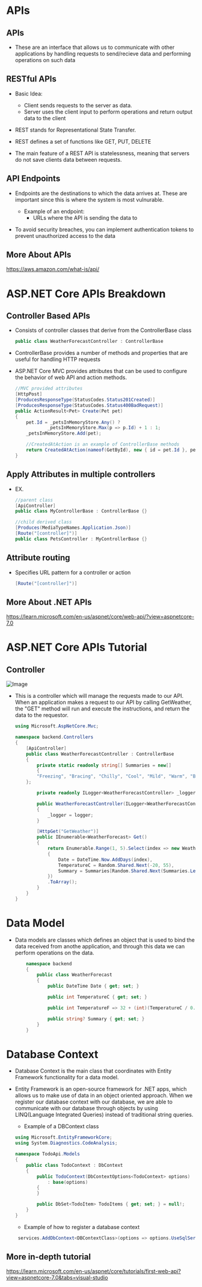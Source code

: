 # APIs

## APIs 
- These are an interface that allows us to communicate with other applications by handling requests to send/recieve data and performing operations on such data

## RESTful APIs

- Basic Idea:
    - Client sends requests to the server as data. 
    - Server uses the client input to perform operations and return output data to the client

- REST stands for Representational State Transfer.
- REST defines a set of functions like GET, PUT, DELETE
- The main feature of a REST API is statelessness, meaning that servers do not save clients data between requests.

## API Endpoints

- Endpoints are the destinations to which the data arrives at. These are important since this is where the system is most vulnurable. 
    - Example of an endpoint:
        - URLs where the API is sending the data to

- To avoid security breaches, you can implement authentication tokens to prevent unauthorized access to the data

## More About APIs
https://aws.amazon.com/what-is/api/

# ASP.NET Core APIs Breakdown

## Controller Based APIs

- Consists of controller classes that derive from the ControllerBase class

    ```c#
    public class WeatherForecastController : ControllerBase
    ```

- ControllerBase provides a number of methods and properties that are useful for handling HTTP requests

- ASP.NET Core MVC provides attributes that can be used to configure the behavior of web API and action methods. 

    ```c#
    //MVC provided attributes
    [HttpPost]
    [ProducesResponseType(StatusCodes.Status201Created)]
    [ProducesResponseType(StatusCodes.Status400BadRequest)]
    public ActionResult<Pet> Create(Pet pet)
    {
        pet.Id = _petsInMemoryStore.Any() ? 
                _petsInMemoryStore.Max(p => p.Id) + 1 : 1;
        _petsInMemoryStore.Add(pet);

        //CreatedAtAction is an example of ControllerBase methods
        return CreatedAtAction(nameof(GetById), new { id = pet.Id }, pet);
    }
    ```

## Apply Attributes in multiple controllers

- EX.
    ```c#
    //parent class
    [ApiController]
    public class MyControllerBase : ControllerBase {}

    //child derived class
    [Produces(MediaTypeNames.Application.Json)]
    [Route("[controller]")]
    public class PetsController : MyControllerBase {}
    ```

## Attribute routing 
- Specifies URL pattern for a controller or action
    ```c#
    [Route("[controller]")]
    ```


## More About .NET APIs
https://learn.microsoft.com/en-us/aspnet/core/web-api/?view=aspnetcore-7.0

# ASP.NET Core APIs Tutorial

## Controller

![Image](../Tutorial/images/api_img.jpg)

- This is a controller which will manage the requests made to our API. When an application makes a request to our API by calling GetWeather, the "GET" method will run and execute the instructions, and return the data to the requestor.

    ```c#
    using Microsoft.AspNetCore.Mvc;

    namespace backend.Controllers
    {
        [ApiController]
        public class WeatherForecastController : ControllerBase
        {
            private static readonly string[] Summaries = new[]
            {
            "Freezing", "Bracing", "Chilly", "Cool", "Mild", "Warm", "Balmy", "Hot", "Sweltering", "Scorching"
        };

            private readonly ILogger<WeatherForecastController> _logger;

            public WeatherForecastController(ILogger<WeatherForecastController> logger)
            {
                _logger = logger;
            }

            [HttpGet("GetWeather")]
            public IEnumerable<WeatherForecast> Get()
            {
                return Enumerable.Range(1, 5).Select(index => new WeatherForecast
                {
                    Date = DateTime.Now.AddDays(index),
                    TemperatureC = Random.Shared.Next(-20, 55),
                    Summary = Summaries[Random.Shared.Next(Summaries.Length)]
                })
                .ToArray();
            }
        }
    }
    ```

# Data Model

- Data models are classes which defines an object that is used to bind the data received from anothe application, and through this data we can perform operations on the data.

    ```c#
        namespace backend
        {
            public class WeatherForecast
            {
                public DateTime Date { get; set; }

                public int TemperatureC { get; set; }

                public int TemperatureF => 32 + (int)(TemperatureC / 0.5556);

                public string? Summary { get; set; }
            }
        }
    ```

# Database Context

- Database Context is the main class that coordinates with Entity Framework functionality for a data model. 

- Entity Framework is an open-source framework for .NET apps, which allows us to make use of data in an object oriented approach. When we register our database context with our database, we are able to communicate with our database through objects by using LINQ(Language Integrated Queries) instead of traditional string queries.

    - Example of a DBContext class
    ```c#
    using Microsoft.EntityFrameworkCore;
    using System.Diagnostics.CodeAnalysis;

    namespace TodoApi.Models
    {
        public class TodoContext : DbContext
        {
            public TodoContext(DbContextOptions<TodoContext> options)
                : base(options)
            {
            }

            public DbSet<TodoItem> TodoItems { get; set; } = null!;
        }
    }
    ```

    - Example of how to register a database context
    ```c#
     services.AddDbContext<DBContextClass>(options => options.UseSqlServer(Configuration.GetConnectionString("Connection String")));
     ```

## More in-depth tutorial
https://learn.microsoft.com/en-us/aspnet/core/tutorials/first-web-api?view=aspnetcore-7.0&tabs=visual-studio